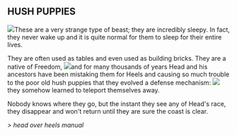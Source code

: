 ## HUSH PUPPIES

![](texture-hushPuppy?float-right)These are a very strange type of beast; they are incredibly 
sleepy. In fact, they never wake up and it is quite normal for them to sleep for 
their entire lives.

They are often used as tables and even used as building bricks. 
They are a native of Freedom, ![](texture-head.walking.right.2?clear-both)and for many thousands of years Head and his ancestors 
have been mistaking them for Heels and causing so much trouble to the poor old hush
puppies that they evolved a defense mechanism: ![](texture-bubbles.white.1?float-right&clear-both)they somehow learned to teleport
themselves away.

Nobody knows where they go, but the instant they see any of
Head's race, they disappear and won't return until they are sure the coast is
clear.

*> head over heels manual*
